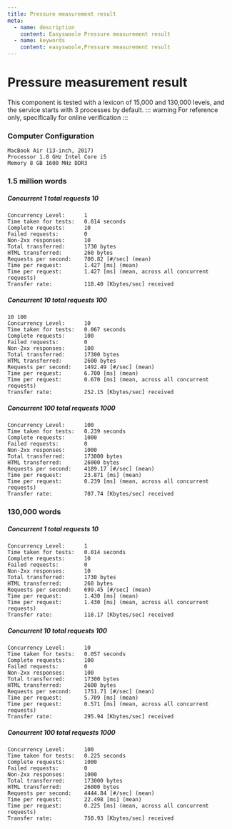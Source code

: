 ```yaml
---
title: Pressure measurement result
meta:
  - name: description
    content: Easyswoole Pressure measurement result
  - name: keywords
    content: easyswoole,Pressure measurement result
---
```


# Pressure measurement result
This component is tested with a lexicon of 15,000 and 130,000 levels, and the service starts with 3 processes by default.
::: warning
For reference only, specifically for online verification
:::

### Computer Configuration
```
MacBook Air (13-inch, 2017)
Processor 1.8 GHz Intel Core i5
Memory 8 GB 1600 MHz DDR3
```

### 1.5 million words

##### Concurrent 1 total requests 10

```
Concurrency Level:      1
Time taken for tests:   0.014 seconds
Complete requests:      10
Failed requests:        0
Non-2xx responses:      10
Total transferred:      1730 bytes
HTML transferred:       260 bytes
Requests per second:    700.82 [#/sec] (mean)
Time per request:       1.427 [ms] (mean)
Time per request:       1.427 [ms] (mean, across all concurrent requests)
Transfer rate:          118.40 [Kbytes/sec] received
```

##### Concurrent 10 total requests 100

```
10 100
Concurrency Level:      10
Time taken for tests:   0.067 seconds
Complete requests:      100
Failed requests:        0
Non-2xx responses:      100
Total transferred:      17300 bytes
HTML transferred:       2600 bytes
Requests per second:    1492.49 [#/sec] (mean)
Time per request:       6.700 [ms] (mean)
Time per request:       0.670 [ms] (mean, across all concurrent requests)
Transfer rate:          252.15 [Kbytes/sec] received
```

##### Concurrent 100 total requests 1000

```
Concurrency Level:      100
Time taken for tests:   0.239 seconds
Complete requests:      1000
Failed requests:        0
Non-2xx responses:      1000
Total transferred:      173000 bytes
HTML transferred:       26000 bytes
Requests per second:    4189.17 [#/sec] (mean)
Time per request:       23.871 [ms] (mean)
Time per request:       0.239 [ms] (mean, across all concurrent requests)
Transfer rate:          707.74 [Kbytes/sec] received
```

### 130,000 words

##### Concurrent 1 total requests 10

```
Concurrency Level:      1
Time taken for tests:   0.014 seconds
Complete requests:      10
Failed requests:        0
Non-2xx responses:      10
Total transferred:      1730 bytes
HTML transferred:       260 bytes
Requests per second:    699.45 [#/sec] (mean)
Time per request:       1.430 [ms] (mean)
Time per request:       1.430 [ms] (mean, across all concurrent requests)
Transfer rate:          118.17 [Kbytes/sec] received
```

##### Concurrent 10 total requests 100

```
Concurrency Level:      10
Time taken for tests:   0.057 seconds
Complete requests:      100
Failed requests:        0
Non-2xx responses:      100
Total transferred:      17300 bytes
HTML transferred:       2600 bytes
Requests per second:    1751.71 [#/sec] (mean)
Time per request:       5.709 [ms] (mean)
Time per request:       0.571 [ms] (mean, across all concurrent requests)
Transfer rate:          295.94 [Kbytes/sec] received
```

##### Concurrent 100 total requests 1000

```
Concurrency Level:      100
Time taken for tests:   0.225 seconds
Complete requests:      1000
Failed requests:        0
Non-2xx responses:      1000
Total transferred:      173000 bytes
HTML transferred:       26000 bytes
Requests per second:    4444.84 [#/sec] (mean)
Time per request:       22.498 [ms] (mean)
Time per request:       0.225 [ms] (mean, across all concurrent requests)
Transfer rate:          750.93 [Kbytes/sec] received
```

